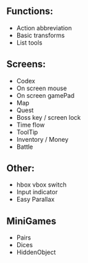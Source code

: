 ## Functions:
  - Action abbreviation
  - Basic transforms
  - List tools

## Screens:
  - Codex
  - On screen mouse
  - On screen gamePad
  - Map
  - Quest
  - Boss key / screen lock
  - Time flow
  - ToolTip
  - Inventory / Money
  - Battle

## Other:
  - hbox vbox switch
  - Input indicator
  - Easy Parallax

## MiniGames
  - Pairs
  - Dices
  - HiddenObject
  
  
  
  
